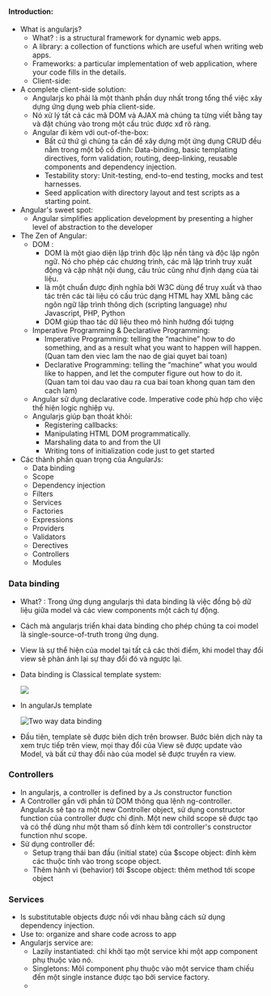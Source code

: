 #### Introduction:

* What is angularjs?
  * What? : is a structural framework for dynamic web apps.
  * A library: a collection of functions which are useful when writing web apps.
  * Frameworks: a particular implementation of web application, where your code fills in the details.
  * Client-side:
* A complete client-side solution:
  * Angularjs ko phải là một thành phần duy nhất trong tổng thể việc xây dựng ứng dụng web phía client-side. 
  * Nó xử lý tất cả các mã DOM và AJAX mà chúng ta từng viết bằng tay và đặt chúng vào trong một cấu trúc được xđ rõ ràng.
  * Angular đi kèm với out-of-the-box:
    * Bất cứ thứ gì chúng ta cần để xây dựng một ứng dụng CRUD đều nằm trong một bộ cố định: Data-binding, basic templating directives, form validation, routing, deep-linking, reusable components and dependency injection.
    * Testability story: Unit-testing, end-to-end testing, mocks and test harnesses.
    * Seed application with directory layout and test scripts as a starting point.
* Angular's sweet spot:
  * Angular simplifies application development by presenting a higher level of abstraction to the developer
* The Zen of Angular:
  * DOM : 
    * DOM  là một giao diện lập trình độc lập nền tảng và độc lập ngôn ngữ. Nó cho phép các chương trình, các mã lập trình truy xuất động và cập nhật nội dung, cấu trúc cũng như định dạng của tài liệu.
    * là một chuẩn được định nghĩa bởi W3C dùng để truy xuất và thao tác trên các tài liệu có cấu trúc dạng HTML hay XML bằng các ngôn ngữ lập trình thông dịch (scripting language) như Javascript, PHP, Python
    * DOM giúp thao tác dữ liệu theo mô hình hướng đối tượng
  * Imperative Programming & Declarative Programming:
    * Imperative Programming: telling the “machine” how to do something, and as a result what you want to happen will happen. (Quan tam den viec lam the nao de giai quyet bai toan)
    * Declarative Programming:  telling the “machine” what you would like to happen, and let the computer figure out how to do it. (Quan tam toi dau vao dau ra cua bai toan khong quan tam den cach lam)
  * Angular sử dụng declarative code. Imperative code phù hợp cho việc thể hiện logic nghiệp vụ.
  * Angularjs giúp bạn thoát khỏi:
    * Registering callbacks: 
    * Manipulating HTML DOM programmatically.
    * Marshaling data to and from the UI
    * Writing tons of initialization code just to get started
* Các thành phần quan trọng của AngularJs:
  * Data binding
  * Scope
  * Dependency injection
  * Filters
  * Services
  * Factories
  * Expressions
  * Providers
  * Validators
  * Derectives
  * Controllers
  * Modules


### Data binding

* What? : Trong ứng dụng angularjs thì data binding là việc đồng bộ dữ liệu giữa model và các view components một cách tự động.

* Cách mà angularjs triển khai data binding cho phép chúng ta coi model là single-source-of-truth trong ứng dụng.

* View là sự thể hiện của model tại tất cả các thời điểm, khi model thay đổi view sẽ phản ánh lại sự thay đổi đó và ngược lại.

* Data binding is Classical template system: 

  ![](https://docs.angularjs.org/img/One_Way_Data_Binding.png)

* In angularJs template

  ![Two way data binding](https://docs.angularjs.org/img/Two_Way_Data_Binding.png)

* Đầu tiên, template sẽ được biên dịch trên browser. Bước biên dịch này ta xem trực tiếp trên view, mọi thay đổi của View sẽ được update vào Model, và bất cứ thay đổi nào của model sẽ được truyền ra view. 

### Controllers

* In angularjs, a controller is defined by a Js constructor function 
* A Controller gắn với phần tử DOM thông qua lệnh ng-controller. AngularJs sẽ tạo ra một new Controller object, sử dụng constructor function của controller được chỉ định. Một new child scope sẽ được tạo và có thể dùng như một tham số đính kèm tới controller's constructor function  như scope.
* Sử dụng controller để:
  * Setup trạng thái ban đầu (initial state) của $scope object: đính kèm các thuộc tính vào trong scope object.
  * Thêm hành vi (behavior) tới $scope object: thêm method tới scope object

### Services

* Is substitutable objects được nối với nhau bằng cách sử dụng dependency injection.
* Use to: organize and share code across to app
* Angularjs service are: 
  * Lazily instantiated: chỉ khởi tạo một service khi một app component phụ thuộc vào nó.
  * Singletons: Môĩ component phụ thuộc vào một service tham chiếu đến một single instance được tạo bởi service factory.
  * ​